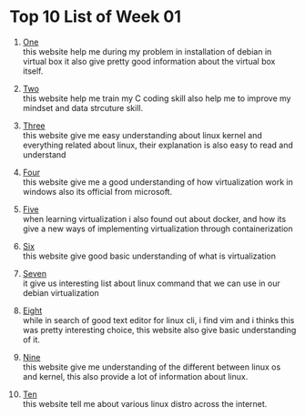 # Top 10 List of Week 01

1. [One](https://shaadlife.com/install-debian-oracle-virtualbox/)<br>
   this website help me during my problem in installation of debian in virtual box
   it also give pretty good information about the virtual box itself.

2. [Two](https://www.hackerrank.com/)<br>
   this website help me train my C coding skill also help me to improve my
   mindset and data strcuture skill.

3. [Three](https://www.dummies.com/computers/operating-systems/linux/)<br>
   this website give me easy understanding about linux kernel and everything related
   about linux, their explanation is also easy to read and understand

4. [Four](https://docs.microsoft.com/en-us/virtualization/hyper-v-on-windows/)<br>
   this website give me a good understanding of how virtualization work in windows
   also its official from microsoft.

5. [Five](https://www.docker.com/)<br>
   when learning virtualization i also found out about docker, and how its
   give a new ways of implementing virtualization through containerization

6. [Six](https://en.wikipedia.org/wiki/Virtualization)<br>
   this website give good basic understanding of what is virtualization

7. [Seven](https://www.hostinger.com/tutorials/linux-commands)<br>
   it give us interesting list about linux command that we can use in our debian
   virtualization

8. [Eight](https://www.linux.com/training-tutorials/vim-101-beginners-guide-vim/)<br>
   while in search of good text editor for linux cli, i find vim and i thinks
   this was pretty interesting choice, this website also give basic understanding of it.

9. [Nine](https://en.wikipedia.org/wiki/Linux_kernel)<br>
   this website give me understanding of the different between linux os and kernel,
   this also provide a lot of information about linux.

10. [Ten](https://en.wikipedia.org/wiki/Linux_kernel)<br>
    this website tell me about various linux distro across the internet.
